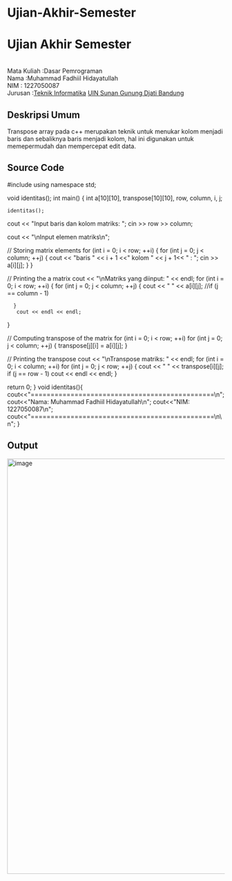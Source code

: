 # Ujian-Akhir-Semester
# Ujian Akhir Semester 
<br>Mata Kuliah 	:Dasar Pemrograman
<br> Nama		:Muhammad Fadhiil Hidayatullah
<br>NIM		:	1227050087
<br>Jurusan		:[Teknik Informatika](http://if.uinsgd.ac.id/) [UIN Sunan Gunung Djati Bandung](https://uinsgd.ac.id/) 

## Deskripsi Umum
 Transpose array pada c++ merupakan teknik untuk menukar kolom menjadi baris dan sebaliknya baris menjadi kolom, hal ini digunakan untuk memepermudah dan mempercepat edit data.
## Source Code
#include <iostream>
using namespace std;

void identitas();
int main() {
   int a[10][10], transpose[10][10], row, column, i, j;
   
	identitas();
   cout << "Input baris dan kolom matriks: ";
   cin >> row >> column;

   cout << "\nInput elemen matriks\n";

   // Storing matrix elements
   for (int i = 0; i < row; ++i) {
      for (int j = 0; j < column; ++j) {
         cout << "baris " << i + 1 <<" kolom " << j + 1<< " : ";
         cin >> a[i][j];
      }
   }

   // Printing the a matrix
   cout << "\nMatriks yang diinput: " << endl;
   for (int i = 0; i < row; ++i) {
      for (int j = 0; j < column; ++j) {
         cout << " " << a[i][j];
         //if (j == column - 1)
           
      }
       cout << endl << endl;
   }

   // Computing transpose of the matrix
   for (int i = 0; i < row; ++i)
      for (int j = 0; j < column; ++j) {
         transpose[j][i] = a[i][j];
      }

   // Printing the transpose
   cout << "\nTranspose matriks: " << endl;
   for (int i = 0; i < column; ++i)
      for (int j = 0; j < row; ++j) {
         cout << " " << transpose[i][j];
        if (j == row - 1)
            cout << endl << endl;
      }

   return 0;
}
void identitas(){
	cout<<"==============================================\n";
	cout<<"Nama:	Muhammad Fadhiil Hidayatullah\n";
	cout<<"NIM:	1227050087\n";
	cout<<"==============================================\n\n";
}

## Output

<img width="960" alt="image" src="https://user-images.githubusercontent.com/121006802/209502879-e58fb14f-2899-4c27-a5a4-84245cd67738.png">


